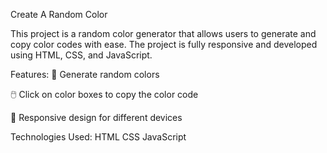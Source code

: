 Create A Random Color

This project is a random color generator that allows users to generate and copy color codes with ease. The project is fully responsive and developed using HTML, CSS, and JavaScript.

Features:
🎨 Generate random colors

🖱️ Click on color boxes to copy the color code

📱 Responsive design for different devices

Technologies Used:
HTML
CSS
JavaScript
